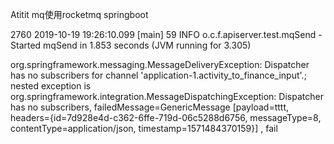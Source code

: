 Atitit mq使用rocketmq  springboot


2760 2019-10-19 19:26:10.099 [main] 59 INFO  o.c.f.apiserver.test.mqSend - Started mqSend in 1.853 seconds (JVM running for 3.305)

org.springframework.messaging.MessageDeliveryException: Dispatcher has no subscribers for channel 'application-1.activity_to_finance_input'.; nested exception is org.springframework.integration.MessageDispatchingException: Dispatcher has no subscribers, failedMessage=GenericMessage [payload=tttt, headers={id=7d928e4d-c362-6ffe-719d-06c5288d6756, messageType=8, contentType=application/json, timestamp=1571484370159}]
, fail
